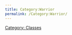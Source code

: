 ```yaml
---
title: Category:Warrior
permalink: /Category:Warrior/
---
```


[Category: Classes](Category:_Classes "wikilink")